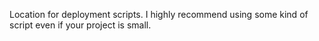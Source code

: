 Location for deployment scripts. I highly recommend using some kind of script even if your project is small.
